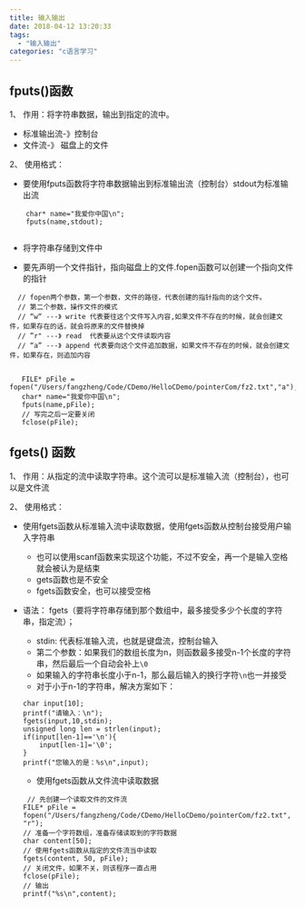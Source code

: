 ```yaml
---
title: 输入输出
date: 2018-04-12 13:20:33
tags: 
  - "输入输出"
categories: "c语言学习"
---
```

## fputs()函数

1、 作用：将字符串数据，输出到指定的流中。 

- 标准输出流-》控制台
- 文件流-》 磁盘上的文件

2、 使用格式：
- 要使用fputs函数将字符串数据输出到标准输出流（控制台）stdout为标准输出流

```
    char* name="我爱你中国\n";
    fputs(name,stdout);
    
```
- 将字符串存储到文件中
 * 要先声明一个文件指针，指向磁盘上的文件.fopen函数可以创建一个指向文件的指针
 
 ```
   // fopen两个参数，第一个参数，文件的路径，代表创建的指针指向的这个文件。
   // 第二个参数，操作文件的模式
   // “w“ ---》 write 代表要往这个文件写入内容,如果文件不存在的时候，就会创建文件，如果存在的话，就会将原来的文件替换掉
   // ”r" ---》 read  代表要从这个文件读取内容
   // “a” ---》 append 代表要向这个文件追加数据，如果文件不存在的时候，就会创建文件，如果存在，则追加内容
    
    
    FILE* pFile = fopen("/Users/fangzheng/Code/CDemo/HelloCDemo/pointerCom/fz2.txt","a");
    char* name="我爱你中国\n";
    fputs(name,pFile);
    // 写完之后一定要关闭
    fclose(pFile);
 ```
 

## fgets() 函数
1、 作用：从指定的流中读取字符串。这个流可以是标准输入流（控制台），也可以是文件流

2、 使用格式：

- 使用fgets函数从标准输入流中读取数据，使用fgets函数从控制台接受用户输入字符串

  * 也可以使用scanf函数来实现这个功能，不过不安全，再一个是输入空格就会被认为是结束
  * gets函数也是不安全
  * fgets函数安全，也可以接受空格
- 语法： fgets（要将字符串存储到那个数组中，最多接受多少个长度的字符串，指定流）；
	* stdin: 代表标准输入流，也就是键盘流，控制台输入
	* 第二个参数：如果我们的数组长度为n，则函数最多接受n-1个长度的字符串，然后最后一个自动会补上`\0`
	* 如果输入的字符串长度小于n-1，那么最后输入的换行字符`\n`也一并接受
	* 对于小于n-1的字符串，解决方案如下：
	
	```
	char input[10];
    printf("请输入：\n");
    fgets(input,10,stdin);
    unsigned long len = strlen(input);
    if(input[len-1]=='\n'){
        input[len-1]='\0';
    }
    printf("您输入的是：%s\n",input);
	
	```
	
	- 使用fgets函数从文件流中读取数据
	
	```
	 // 先创建一个读取文件的文件流
    FILE* pFile = fopen("/Users/fangzheng/Code/CDemo/HelloCDemo/pointerCom/fz2.txt", "r");
    // 准备一个字符数组，准备存储读取到的字符数据
    char content[50];
    // 使用fgets函数从指定的文件流当中读取
    fgets(content, 50, pFile);
    // 关闭文件，如果不关，则该程序一直占用
    fclose(pFile);
    // 输出
    printf("%s\n",content);
	
	```
   
	
	
	
	
	
	
	
	
	
	
	
	
	
	
	
	
	